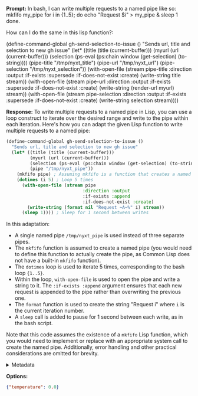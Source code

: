 **Prompt:**
In bash, I can write multiple requests to a named pipe like so: mkfifo my_pipe
for i in {1..5}; do
  echo "Request $i" > my_pipe &
  sleep 1
done.

How can I do the same in this lisp function?:

(define-command-global gh-send-selection-to-issue ()
    "Sends url, title and selection to new gh issue"
  (let* ((title (title (current-buffer)))
         (myurl (url (current-buffer)))
         (selection (ps-eval (ps:chain window (get-selection) (to-string))))
         (pipe-title "/tmp/nyxt_title")
         (pipe-url "/tmp/nyxt_url")
         (pipe-selection "/tmp/nyxt_selection"))
    (with-open-file (stream pipe-title
                           :direction :output
                           :if-exists :supersede
                           :if-does-not-exist :create)
      (write-string title stream))
    (with-open-file (stream pipe-url
                           :direction :output
                           :if-exists :supersede
                           :if-does-not-exist :create)
      (write-string (render-url myurl) stream))
    (with-open-file (stream pipe-selection
                           :direction :output
                           :if-exists :supersede
                           :if-does-not-exist :create)
      (write-string selection stream))))

**Response:**
To write multiple requests to a named pipe in Lisp, you can use a loop construct to iterate over the desired range and write to the pipe within each iteration. Here's how you can adapt the given Lisp function to write multiple requests to a named pipe:

```lisp
(define-command-global gh-send-selection-to-issue ()
  "Sends url, title and selection to new gh issue"
  (let* ((title (title (current-buffer)))
         (myurl (url (current-buffer)))
         (selection (ps-eval (ps:chain window (get-selection) (to-string))))
         (pipe "/tmp/nyxt_pipe"))
    (mkfifo pipe) ; Assuming mkfifo is a function that creates a named pipe
    (dotimes (i 5) ; Loop 5 times
      (with-open-file (stream pipe
                             :direction :output
                             :if-exists :append
                             :if-does-not-exist :create)
        (write-string (format nil "Request ~A~%" i) stream))
      (sleep 1)))) ; Sleep for 1 second between writes
```

In this adaptation:

- A single named pipe `/tmp/nyxt_pipe` is used instead of three separate pipes.
- The `mkfifo` function is assumed to create a named pipe (you would need to define this function to actually create the pipe, as Common Lisp does not have a built-in `mkfifo` function).
- The `dotimes` loop is used to iterate 5 times, corresponding to the bash loop `{1..5}`.
- Within the loop, `with-open-file` is used to open the pipe and write a string to it. The `:if-exists :append` argument ensures that each new request is appended to the pipe rather than overwriting the previous one.
- The `format` function is used to create the string "Request i" where `i` is the current iteration number.
- A `sleep` call is added to pause for 1 second between each write, as in the bash script.

Note that this code assumes the existence of a `mkfifo` Lisp function, which you would need to implement or replace with an appropriate system call to create the named pipe. Additionally, error handling and other practical considerations are omitted for brevity.

<details><summary>Metadata</summary>

- Duration: 37930 ms
- Datetime: 2024-01-09T13:46:56.067980
- Model: gpt-4-1106-preview

</details>

**Options:**
```json
{"temperature": 0.0}
```

